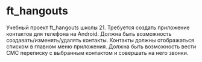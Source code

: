 # ft_hangouts
Учебный проект ft_hangouts школы 21.
Требуется создать приложение контактов для телефона на Android.
Должна быть возможность создавать/изменять/удалять контакты.
Контакты должны отображаться списком в главном меню приложения.
Должна быть возможность вести СМС переписку с выбранным контактом и совершать на него звонки.
